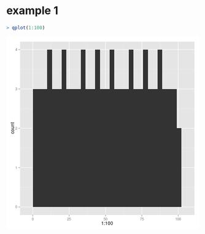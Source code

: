 
# example 1


```r
> qplot(1:100)
```

![plot of chunk unnamed-chunk-1](figure/unnamed-chunk-1-1.png) 


